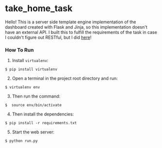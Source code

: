 # take_home_task
Hello! This is a server side template engine implementation of the dashboard created with Flask and Jinja, so this implementation doesn't have an external API. I built this to fulfill the requirements of the task in case I couldn't figure out RESTful, but I did [here](https://github.com/jasenlo123/take_home_task2)!

### How To Run
1. Install `virtualenv`:
```
$ pip install virtualenv
```

2. Open a terminal in the project root directory and run:
```
$ virtualenv env
```

3. Then run the command:
```
$  source env/bin/activate 
```

4. Then install the dependencies:
```
$ pip install -r requirements.txt
```

5. Start the web server:
```
$ python run.py
